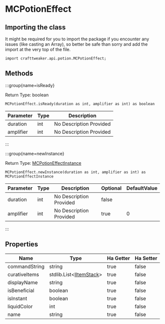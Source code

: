 # MCPotionEffect

## Importing the class

It might be required for you to import the package if you encounter any issues (like casting an Array), so better be safe than sorry and add the import at the very top of the file.
```zenscript
import crafttweaker.api.potion.MCPotionEffect;
```


## Methods

:::group{name=isReady}

Return Type: boolean

```zenscript
MCPotionEffect.isReady(duration as int, amplifier as int) as boolean
```

| Parameter | Type | Description             |
| --------- | ---- | ----------------------- |
| duration  | int  | No Description Provided |
| amplifier | int  | No Description Provided |


:::

:::group{name=newInstance}

Return Type: [MCPotionEffectInstance](/vanilla/api/potions/MCPotionEffectInstance)

```zenscript
MCPotionEffect.newInstance(duration as int, amplifier as int) as MCPotionEffectInstance
```

| Parameter | Type | Description             | Optional | DefaultValue |
| --------- | ---- | ----------------------- | -------- | ------------ |
| duration  | int  | No Description Provided | false    |              |
| amplifier | int  | No Description Provided | true     | 0            |

:::


## Properties

| Name          | Type                                                                       | Ha Getter | Ha Setter |
| ------------- | -------------------------------------------------------------------------- | --------- | --------- |
| commandString | string                                                                     | true      | false     |
| curativeItems | stdlib.List&lt;[IItemStack](/vanilla/api/items/IItemStack)&gt; | true      | false     |
| displayName   | string                                                                     | true      | false     |
| isBeneficial  | boolean                                                                    | true      | false     |
| isInstant     | boolean                                                                    | true      | false     |
| liquidColor   | int                                                                        | true      | false     |
| name          | string                                                                     | true      | false     |

